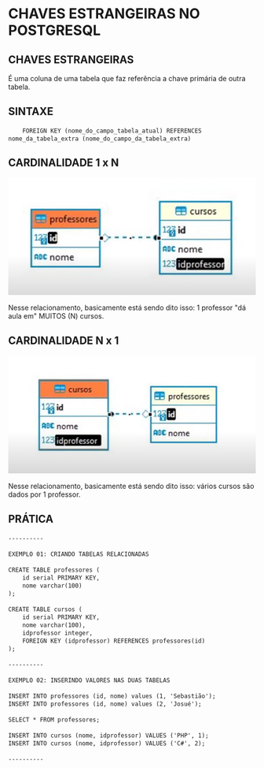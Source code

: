 # CHAVES ESTRANGEIRAS NO POSTGRESQL

## CHAVES ESTRANGEIRAS

É uma coluna de uma tabela que faz referência a chave primária de outra tabela.

## SINTAXE

```
    FOREIGN KEY (nome_do_campo_tabela_atual) REFERENCES nome_da_tabela_extra (nome_do_campo_da_tabela_extra)
```

## CARDINALIDADE 1 x N

![1xN](1xN.png)

Nesse relacionamento, basicamente está sendo dito isso: 1 professor "dá aula em" MUITOS (N) cursos.

## CARDINALIDADE N x 1

![nX1](Nx1.png)

Nesse relacionamento, basicamente está sendo dito isso: vários cursos são dados por 1 professor.

## PRÁTICA

```
----------

EXEMPLO 01: CRIANDO TABELAS RELACIONADAS

CREATE TABLE professores (
	id serial PRIMARY KEY,
	nome varchar(100)
);

CREATE TABLE cursos (
	id serial PRIMARY KEY,
	nome varchar(100),
	idprofessor integer,
	FOREIGN KEY (idprofessor) REFERENCES professores(id)
);

----------

EXEMPLO 02: INSERINDO VALORES NAS DUAS TABELAS

INSERT INTO professores (id, nome) values (1, 'Sebastião');
INSERT INTO professores (id, nome) values (2, 'Josué');

SELECT * FROM professores;

INSERT INTO cursos (nome, idprofessor) VALUES ('PHP', 1);
INSERT INTO cursos (nome, idprofessor) VALUES ('C#', 2);

----------
```